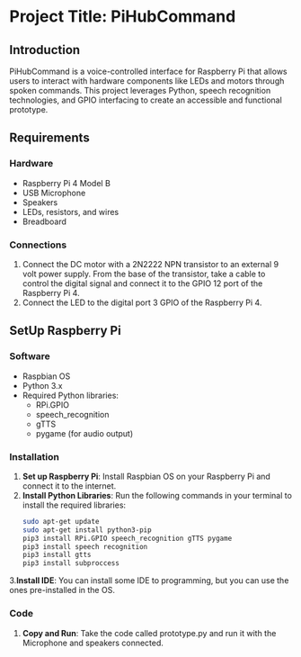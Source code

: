 # Project Title: PiHubCommand

## Introduction
PiHubCommand is a voice-controlled interface for Raspberry Pi that allows users to interact with hardware components like LEDs and motors through spoken commands. This project leverages Python, speech recognition technologies, and GPIO interfacing to create an accessible and functional prototype.

## Requirements

### Hardware
- Raspberry Pi 4 Model B
- USB Microphone
- Speakers
- LEDs, resistors, and wires
- Breadboard

### Connections

1. Connect the DC motor with a 2N2222 NPN transistor to an external 9 volt power supply. From the base of the transistor, take a cable to control the digital signal and connect it to the GPIO 12 port of the Raspberry Pi 4.
2. Connect the LED to the digital port 3 GPIO of the Raspberry Pi 4.

## SetUp Raspberry Pi

### Software
- Raspbian OS
- Python 3.x
- Required Python libraries:
  - RPi.GPIO
  - speech_recognition
  - gTTS
  - pygame (for audio output)

### Installation

1. **Set up Raspberry Pi**: Install Raspbian OS on your Raspberry Pi and connect it to the internet.
2. **Install Python Libraries**: Run the following commands in your terminal to install the required libraries:
   ```bash
   sudo apt-get update
   sudo apt-get install python3-pip
   pip3 install RPi.GPIO speech_recognition gTTS pygame
   pip3 install speech recognition
   pip3 install gtts
   pip3 install subproccess
3.**Install IDE**: You can install some IDE to programming, but you can use the ones pre-installed in the OS.

### Code

1. **Copy and Run**: Take the code called prototype.py and run it with the Microphone and speakers connected. 
